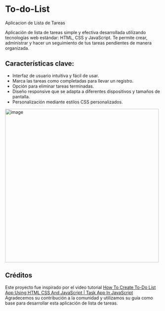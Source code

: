 # To-do-List
Aplicacion de Lista de Tareas

Aplicación de lista de tareas simple y efectiva desarrollada utilizando tecnologías web estándar: HTML, CSS y JavaScript. Te permite crear, administrar y hacer un seguimiento de tus tareas pendientes de manera organizada.

## Características clave:

* Interfaz de usuario intuitiva y fácil de usar.
* Marca las tareas como completadas para llevar un registro.
* Opción para eliminar tareas terminadas.
* Diseño responsive que se adapta a diferentes dispositivos y tamaños de pantalla.
* Personalización mediante estilos CSS personalizados.

<img width="497" alt="image" src="https://user-images.githubusercontent.com/89039973/235263617-dce09968-6e79-4660-a888-cb681d638d43.png">










## Créditos

Este proyecto fue inspirado por el video tutorial [How To Create To-Do List App Using HTML CSS And JavaScript | Task App In JavaScript
](https://www.youtube.com/watch?v=G0jO8kUrg-I&ab_channel=GreatStack) 
Agradecemos su contribución a la comunidad y utilizamos su guía como base para desarrollar esta aplicación de lista de tareas.
